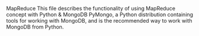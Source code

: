 MapReduce
This file describes the functionality of using MapReduce concept with Python & MongoDB
PyMongo, a Python distribution containing tools for working with MongoDB, and is the recommended way to work with MongoDB from Python.
